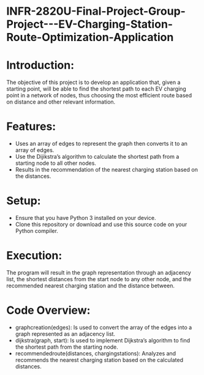 # INFR-2820U-Final-Project-Group-Project---EV-Charging-Station-Route-Optimization-Application
# Introduction:

The objective of this project is to develop an application that, given a starting point, will be able to find the shortest path to each EV charging point in a network of nodes, thus choosing the most efficient route based on distance and other relevant information. 

# Features:

- Uses an array of edges to represent the graph then converts it to an array of edges. 
- Use the Dijikstra’s algorithm to calculate the shortest path from a starting node to all other nodes.
- Results in the recommendation of the nearest charging station based on the distances. 

# Setup: 

- Ensure that you have Python 3 installed on your device. 
- Clone this repository or download and use this source code on your Python compiler.

# Execution:

The program will result in the graph representation through an adjacency list, the shortest distances from the start node to any other node, and the recommended nearest charging station and the distance between. 

# Code Overview: 

- graphcreation(edges): Is used to convert the array of the edges into a graph represented as an adjacency list. 
- dijkstra(graph, start): Is used to implement Dijkstra’s algorithm to find the shortest path from the starting node.
- recommendedroute(distances, chargingstations): Analyzes and recommends the nearest charging station based on the calculated distances.
